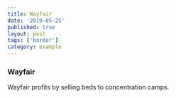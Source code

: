 ```yaml
---
title: Wayfair
date: '2019-05-25'
published: true
layout: post
tags: ['border']
category: example
---
```


### Wayfair

Wayfair profits by selling beds to concentration camps.
